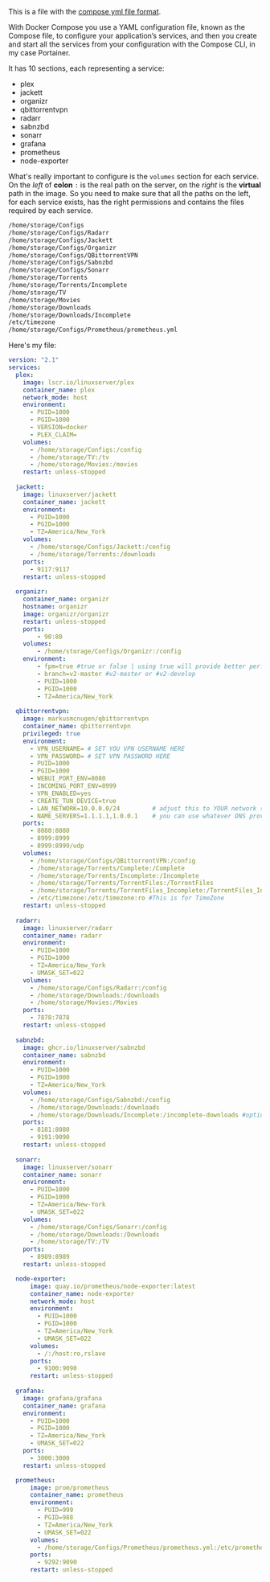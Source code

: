 
This is a file with the [compose yml file format](https://docs.docker.com/compose/compose-application-model/).

With Docker Compose you use a YAML configuration file, known as the Compose file, to configure your application’s services, and then you create and start all the services from your configuration with the Compose CLI, in my case Portainer.

It has 10 sections, each representing a service:

- plex
- jackett
- organizr
- qbittorrentvpn
- radarr
- sabnzbd
- sonarr
- grafana
- prometheus
- node-exporter

What's really important to configure is the ```volumes``` section for each service. 
On the *left* of **colon** ```:``` is the real path on the server, on the *right* is the **virtual** path in the image. So you 
need to make sure that all the paths on the left, for each service exists, has the right permissions and contains the files required by each service.

```sh
/home/storage/Configs
/home/storage/Configs/Radarr
/home/storage/Configs/Jackett
/home/storage/Configs/Organizr
/home/storage/Configs/QBittorrentVPN
/home/storage/Configs/Sabnzbd
/home/storage/Configs/Sonarr
/home/storage/Torrents
/home/storage/Torrents/Incomplete
/home/storage/TV
/home/storage/Movies
/home/storage/Downloads
/home/storage/Downloads/Incomplete
/etc/timezone
/home/storage/Configs/Prometheus/prometheus.yml
```

Here's my file: 


```yml
version: "2.1"
services:
  plex:
    image: lscr.io/linuxserver/plex
    container_name: plex
    network_mode: host
    environment:
      - PUID=1000
      - PGID=1000
      - VERSION=docker
      - PLEX_CLAIM=
    volumes:
      - /home/storage/Configs:/config
      - /home/storage/TV:/tv
      - /home/storage/Movies:/movies
    restart: unless-stopped
    
  jackett:
    image: linuxserver/jackett
    container_name: jackett
    environment:
      - PUID=1000
      - PGID=1000
      - TZ=America/New_York
    volumes:
      - /home/storage/Configs/Jackett:/config
      - /home/storage/Torrents:/downloads
    ports:
      - 9117:9117
    restart: unless-stopped
    
  organizr:
    container_name: organizr
    hostname: organizr
    image: organizr/organizr
    restart: unless-stopped
    ports:
        - 90:80
    volumes:
        - /home/storage/Configs/Organizr:/config
    environment:
        - fpm=true #true or false | using true will provide better performance
        - branch=v2-master #v2-master or #v2-develop
        - PUID=1000
        - PGID=1000
        - TZ=America/New_York
    
  qbittorrentvpn:
    image: markusmcnugen/qbittorrentvpn
    container_name: qbittorrentvpn
    privileged: true   
    environment:
      - VPN_USERNAME= # SET YOU VPN USERNAME HERE
      - VPN_PASSWORD= # SET VPN PASSWORD HERE
      - PUID=1000
      - PGID=1000
      - WEBUI_PORT_ENV=8080
      - INCOMING_PORT_ENV=8999
      - VPN_ENABLED=yes
      - CREATE_TUN_DEVICE=true
      - LAN_NETWORK=10.0.0.0/24         # adjust this to YOUR network settings
      - NAME_SERVERS=1.1.1.1,1.0.0.1    # you can use whatever DNS provider you want
    ports:
      - 8080:8080
      - 8999:8999
      - 8999:8999/udp
    volumes:
      - /home/storage/Configs/QBittorrentVPN:/config
      - /home/storage/Torrents/Complete:/Complete
      - /home/storage/Torrents/Incomplete:/Incomplete
      - /home/storage/Torrents/TorrentFiles:/TorrentFiles
      - /home/storage/Torrents/TorrentFiles_Incomplete:/TorrentFiles_Incomplete
      - /etc/timezone:/etc/timezone:ro #This is for TimeZone
    restart: unless-stopped
    
  radarr:
    image: linuxserver/radarr
    container_name: radarr
    environment:
      - PUID=1000
      - PGID=1000
      - TZ=America/New_York
      - UMASK_SET=022 
    volumes:
      - /home/storage/Configs/Radarr:/config
      - /home/storage/Downloads:/downloads
      - /home/storage/Movies:/Movies
    ports:
      - 7878:7878
    restart: unless-stopped
    
  sabnzbd:
    image: ghcr.io/linuxserver/sabnzbd
    container_name: sabnzbd
    environment:
      - PUID=1000
      - PGID=1000
      - TZ=America/New_York
    volumes:
      - /home/storage/Configs/Sabnzbd:/config
      - /home/storage/Downloads:/downloads
      - /home/storage/Downloads/Incomplete:/incomplete-downloads #optional
    ports:
      - 8181:8080
      - 9191:9090
    restart: unless-stopped
    
  sonarr:
    image: linuxserver/sonarr
    container_name: sonarr
    environment:
      - PUID=1000
      - PGID=1000
      - TZ=America/New-York
      - UMASK_SET=022
    volumes:
      - /home/storage/Configs/Sonarr:/config
      - /home/storage/Downloads:/Downloads
      - /home/storage/TV:/TV
    ports:
      - 8989:8989
    restart: unless-stopped

  node-exporter:
      image: quay.io/prometheus/node-exporter:latest
      container_name: node-exporter
      network_mode: host
      environment:
        - PUID=1000
        - PGID=1000
        - TZ=America/New_York
        - UMASK_SET=022
      volumes:
        - /:/host:ro,rslave
      ports:
        - 9100:9090
      restart: unless-stopped
    
  grafana:
    image: grafana/grafana
    container_name: grafana
    environment:
      - PUID=1000
      - PGID=1000
      - TZ=America/New_York
      - UMASK_SET=022
    ports:
      - 3000:3000
    restart: unless-stopped

  prometheus:
      image: prom/prometheus
      container_name: prometheus
      environment:
        - PUID=999
        - PGID=988
        - TZ=America/New_York
        - UMASK_SET=022
      volumes:
        - /home/storage/Configs/Prometheus/prometheus.yml:/etc/prometheus/prometheus.yml
      ports:
        - 9292:9090
      restart: unless-stopped
```